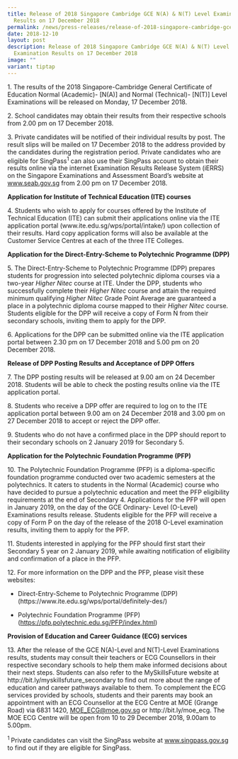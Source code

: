 ```yaml
---
title: Release of 2018 Singapore Cambridge GCE N(A) & N(T) Level Examination
  Results on 17 December 2018
permalink: /news/press-releases/release-of-2018-singapore-cambridge-gce-na-nt-level-exam-results-on-17-12-2018/
date: 2018-12-10
layout: post
description: Release of 2018 Singapore Cambridge GCE N(A) & N(T) Level
  Examination Results on 17 December 2018
image: ""
variant: tiptap
---
```

<p>1. The results of the 2018 Singapore-Cambridge General Certificate of
Education Normal (Academic)- [N(A)] and Normal (Technical)- [N(T)] Level
Examinations will be released on Monday, 17 December 2018.</p>
<p>2. School candidates may obtain their results from their respective schools
from 2.00 pm on 17 December 2018.</p>
<p>3. Private candidates will be notified of their individual results by
post. The result slips will be mailed on 17 December 2018 to the address
provided by the candidates during the registration period. Private candidates
who are eligible for SingPass<sup>1</sup> can also use their SingPass account
to obtain their results online via the internet Examination Results Release
System (iERRS) on the Singapore Examinations and Assessment Board’s website
at <a href="https://www.seab.gov.sg/" rel="noopener noreferrer nofollow" target="_blank"><u>www.seab.gov.sg</u></a> from
2.00 pm on 17 December 2018.</p>
<p><strong>Application for Institute of Technical Education (ITE) courses</strong>
</p>
<p>4. Students who wish to apply for courses offered by the Institute of
Technical Education (ITE) can submit their applications online via the
ITE application portal (www.ite.edu.sg/wps/portal/intake/) upon collection
of their results. Hard copy application forms will also be available at
the Customer Service Centres at each of the three ITE Colleges.</p>
<p><strong>Application for the Direct-Entry-Scheme to Polytechnic Programme (DPP)</strong>
</p>
<p>5. The Direct-Entry-Scheme to Polytechnic Programme (DPP) prepares students
for progression into selected polytechnic diploma courses via a two-year <em>Higher Nitec</em> course
at ITE. Under the DPP, students who successfully complete their <em>Higher Nitec</em> course
and attain the required minimum qualifying <em>Higher Nitec</em> Grade Point
Average are guaranteed a place in a polytechnic diploma course mapped to
their <em>Higher Nitec</em> course. Students eligible for the DPP will receive
a copy of Form N from their secondary schools, inviting them to apply for
the DPP.</p>
<p>6. Applications for the DPP can be submitted online via the ITE application
portal between 2.30 pm on 17 December 2018 and 5.00 pm on 20 December 2018.</p>
<p><strong>Release of DPP Posting Results and Acceptance of DPP Offers</strong>
</p>
<p>7. The DPP posting results will be released at 9.00 am on 24 December
2018. Students will be able to check the posting results online via the
ITE application portal.</p>
<p>8. Students who receive a DPP offer are required to log on to the ITE
application portal between 9.00 am on 24 December 2018 and 3.00 pm on 27
December 2018 to accept or reject the DPP offer.</p>
<p>9. Students who do not have a confirmed place in the DPP should report
to their secondary schools on 2 January 2019 for Secondary 5.</p>
<p><strong>Application for the Polytechnic Foundation Programme (PFP)</strong>
</p>
<p>10. The Polytechnic Foundation Programme (PFP) is a diploma-specific foundation
programme conducted over two academic semesters at the polytechnics. It
caters to students in the Normal (Academic) course who have decided to
pursue a polytechnic education and meet the PFP eligibility requirements
at the end of Secondary 4. Applications for the PFP will open in January
2019, on the day of the GCE Ordinary- Level (O-Level) Examinations results
release. Students eligible for the PFP will receive a copy of Form P on
the day of the release of the 2018 O-Level examination results, inviting
them to apply for the PFP.</p>
<p>11. Students interested in applying for the PFP should first start their
Secondary 5 year on 2 January 2019, while awaiting notification of eligibility
and confirmation of a place in the PFP.</p>
<p>12. For more information on the DPP and the PFP, please visit these websites:</p>
<ul data-tight="true" class="tight">
<li>
<p>Direct-Entry-Scheme to Polytechnic Programme (DPP) (https://www.ite.edu.sg/wps/portal/definitely-des/)</p>
</li>
<li>
<p>Polytechnic Foundation Programme (PFP) (<a href="https://pfp.polytechnic.edu.sg/PFP/index.html" rel="noopener noreferrer nofollow" target="_blank"><u>https://pfp.polytechnic.edu.sg/PFP/index.html</u></a>)</p>
</li>
</ul>
<p><strong>Provision of Education and Career Guidance (ECG) services</strong>
</p>
<p>13. After the release of the GCE N(A)-Level and N(T)-Level Examinations
results, students may consult their teachers or ECG Counsellors in their
respective secondary schools to help them make informed decisions about
their next steps. Students can also refer to the MySkillsFuture website
at http://bit.ly/myskillsfuture_secondary to find out more about the range
of education and career pathways available to them. To complement the ECG
services provided by schools, students and their parents may book an appointment
with an ECG Counsellor at the ECG Centre at MOE (Grange Road) via 6831
1420, <a href="mailto:MOE_ECG@moe.gov.sg" rel="noopener noreferrer nofollow" target="_blank"><u>MOE_ECG@moe.gov.sg</u></a> or
http://bit.ly/moe_ecg. The MOE ECG Centre will be open from 10 to 29 December
2018, 9.00am to 5.00pm.</p>
<p><sup>1 </sup>Private candidates can visit the SingPass website at <a href="www.singpass.gov.sg" rel="noopener noreferrer nofollow" target="_blank">www.singpass.gov.sg</a> to
find out if they are eligible for SingPass.</p>
<p></p>